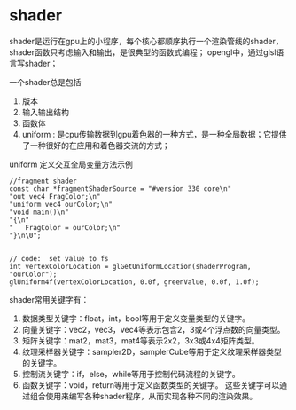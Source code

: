 # shader

shader是运行在gpu上的小程序，每个核心都顺序执行一个渲染管线的shader，shader函数只考虑输入和输出，是很典型的函数式编程；
opengl中，通过glsl语言写shader；

一个shader总是包括
1. 版本
2. 输入输出结构
3. 函数体
4. uniform : 是cpu传输数据到gpu着色器的一种方式，是一种全局数据；它提供了一种很好的在应用和着色器交流的方式；

uniform 定义交互全局变量方法示例
```
//fragment shader
const char *fragmentShaderSource = "#version 330 core\n"
"out vec4 FragColor;\n"
"uniform vec4 ourColor;\n"
"void main()\n"
"{\n"
"   FragColor = ourColor;\n"
"}\n\0";


// code:  set value to fs
int vertexColorLocation = glGetUniformLocation(shaderProgram, "ourColor");
glUniform4f(vertexColorLocation, 0.0f, greenValue, 0.0f, 1.0f);
```

shader常用关键字有：
1. 数据类型关键字：float，int，bool等用于定义变量类型的关键字。
2. 向量关键字：vec2，vec3，vec4等表示包含2，3或4个浮点数的向量类型。
3. 矩阵关键字：mat2，mat3，mat4等表示2x2，3x3或4x4矩阵类型。
4. 纹理采样器关键字：sampler2D，samplerCube等用于定义纹理采样器类型的关键字。
5. 控制流关键字：if，else，while等用于控制代码流程的关键字。
6. 函数关键字：void，return等用于定义函数类型的关键字。
这些关键字可以通过组合使用来编写各种shader程序，从而实现各种不同的渲染效果。